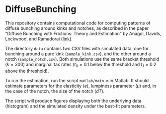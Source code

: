 # DiffuseBunching

This repository contains computational code for computing patterns of diffuse bunching around kinks and notches, as described in the paper "Diffuse Bunching with Frictions: Theory and Estimation" by Anagol, Davids, Lockwood, and Ramadorai ([link](https://benlockwood.com/papers/Anagol_Davids_Lockwood_Ramadorai_Diffuse_Bunching_with_Frictions.pdf)).

The directory `data` contains two CSV files with simulated data, one for bunching around a pure kink (`sample_kink.csv`), and the other around a notch (`sample_notch.csv`). 
Both simulations use the same bracket threshold ($k = 300$) and marginal tax rates ($t_0 = 0.1$ below the threshold and $t_1 = 0.2$ above the threshold). 

To run the estimation, run the script `matlab/main.m` in Matlab. 
It should estimate parameters for the elasticity ($e$), lumpiness parameter ($\mu$) and, in the case of the notch, the size of the notch ($dT$). 

The script will produce figures displaying both the underlying data (histogram) and the simulated density under the best-fit parameters. 
